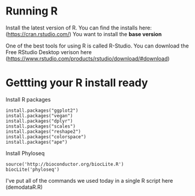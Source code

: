 # Running R

Install the latest version of R. You can find the installs here: (https://cran.rstudio.com/) You want to install the **base version**

One of the best tools for using R is called R-Studio. You can download the Free RStudio Desktop verison here (https://www.rstudio.com/products/rstudio/download/#download)



# Gettting your R install ready

Install R packages

```
install.packages("ggplot2")
install.packages("vegan")
install.packages("dplyr")
install.packages("scales")
install.packages("reshape2")
install.packages("colorspace")
install.packages("ape")
```

Install Phyloseq

```
source('http://bioconductor.org/biocLite.R')
biocLite('phyloseq')
```

I've put all of the commands we used today in a single R script here (demodataR.R)
